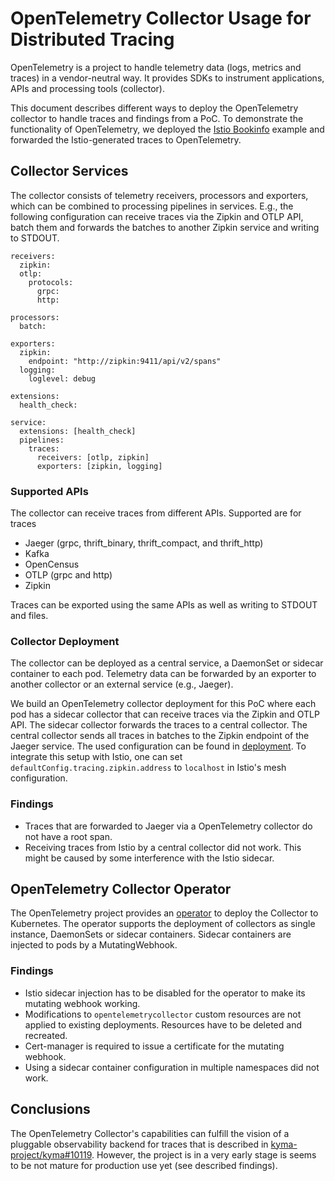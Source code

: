 # OpenTelemetry Collector Usage for Distributed Tracing

OpenTelemetry is a project to handle telemetry data (logs, metrics and traces) in a vendor-neutral way. It provides SDKs to instrument applications, APIs and processing tools (collector).

This document describes different ways to deploy the OpenTelemetry collector to handle traces and findings from a PoC. To demonstrate the functionality of OpenTelemetry, we deployed the [Istio Bookinfo](https://istio.io/latest/docs/examples/bookinfo/) example and forwarded the Istio-generated traces to OpenTelemetry.

## Collector Services

The collector consists of telemetry receivers, processors and exporters, which can be combined to processing pipelines in services. E.g., the following configuration can receive traces via the Zipkin and OTLP API, batch them and forwards the batches to another Zipkin service and writing to STDOUT.

```
receivers:
  zipkin:
  otlp:
    protocols:
      grpc:
      http:

processors:
  batch:

exporters:
  zipkin:
    endpoint: "http://zipkin:9411/api/v2/spans"
  logging:
    loglevel: debug

extensions:
  health_check:

service:
  extensions: [health_check]
  pipelines:
    traces:
      receivers: [otlp, zipkin]
      exporters: [zipkin, logging]
```

### Supported APIs

The collector can receive traces from different APIs. Supported are for traces

* Jaeger (grpc, thrift_binary, thrift_compact, and thrift_http)
* Kafka
* OpenCensus
* OTLP (grpc and http)
* Zipkin

Traces can be exported using the same APIs as well as writing to STDOUT and files.

### Collector Deployment

The collector can be deployed as a central service, a DaemonSet or sidecar container to each pod. Telemetry data can be forwarded by an exporter to another collector or an external service (e.g., Jaeger).

We build an OpenTelemetry collector deployment for this PoC where each pod has a sidecar collector that can receive traces via the Zipkin and OTLP API. The sidecar collector forwards the traces to a central collector. The central collector sends all traces in batches to the Zipkin endpoint of the Jaeger service. The used configuration can be found in [deployment](deployment/). To integrate this setup with Istio, one can set `defaultConfig.tracing.zipkin.address` to `localhost` in Istio's mesh configuration.

### Findings

* Traces that are forwarded to Jaeger via a OpenTelemetry collector do not have a root span.
* Receiving traces from Istio by a central collector did not work. This might be caused by some interference with the Istio sidecar.

## OpenTelemetry Collector Operator

The OpenTelemetry project provides an [operator](https://github.com/open-telemetry/opentelemetry-operator) to deploy the Collector to Kubernetes. The operator supports the deployment of collectors as single instance, DaemonSets or sidecar containers. Sidecar containers are injected to pods by a MutatingWebhook.

### Findings

* Istio sidecar injection has to be disabled for the operator to make its mutating webhook working.
* Modifications to `opentelemetrycollector` custom resources are not applied to existing deployments. Resources have to be deleted and recreated.
* Cert-manager is required to issue a certificate for the mutating webhook.
* Using a sidecar container configuration in multiple namespaces did not work.

## Conclusions

The OpenTelemetry Collector's capabilities can fulfill the vision of a pluggable observability backend for traces that is described in [kyma-project/kyma#10119](https://github.com/kyma-project/kyma/issues/10119). However, the project is in a very early stage is seems to be not mature for production use yet (see described findings).
